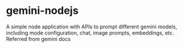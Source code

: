 # gemini-nodejs
A simple node application with APIs to prompt different gemini models, including mode configuration, chat, image prompts, embeddings, etc. Referred from gemini docs 
